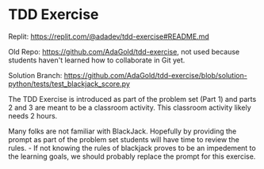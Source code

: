 # TDD Exercise


Replit: https://replit.com/@adadev/tdd-exercise#README.md

Old Repo: https://github.com/AdaGold/tdd-exercise, not used because students haven't learned how to collaborate in Git yet.

Solution Branch: https://github.com/AdaGold/tdd-exercise/blob/solution-python/tests/test_blackjack_score.py

The TDD Exercise is introduced as part of the problem set (Part 1) and parts 2 and 3 are meant to be a classroom activity. This classroom activity likely needs 2 hours.

Many folks are not familiar with BlackJack. Hopefully by providing the prompt as part of the problem set students will have time to review the rules.
    - If not knowing the rules of blackjack proves to be an impedement to the learning goals, we should probably replace the prompt for this exercise.
